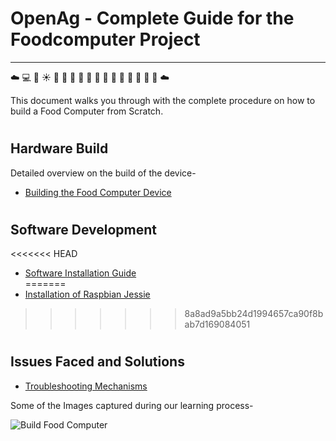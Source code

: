 # **<b>OpenAg - Complete Guide for the Foodcomputer Project</b>**
--------------------------------------------------
:cloud: :computer: :movie_camera:  :sunny: :potable_water: :cherries: :sweet_potato: :corn: :tomato: :pineapple: :grapes: :lemon: :apple: :peach: :pear: :green_apple: :tangerine: :cloud:

This document walks you through with the complete procedure on how to build a Food Computer from Scratch.

# <h2>Hardware Build</h2>
Detailed overview on the build of the device-
* [Building the Food Computer Device](./HardwareFabrication.md)

# <h2>Software Development</h2>
<<<<<<< HEAD

* [Software Installation Guide](./SoftwareInstallation.md)  
=======
* [Installation of Raspbian Jessie](https://github.com/SachinPawaskarUNO/mav-openag-foodcomputer2.0/blob/master/docs/RaspbianInstallation.md)  
>>>>>>> 8a8ad9a5bb24d1994657ca90f8bab7d169084051

# <h2>Issues Faced and Solutions </h3>

* [Troubleshooting Mechanisms](./IssueTroubleShooting.md)

Some of the Images captured during our learning process-

![Build Food Computer](mav-openag-foodcomputer2.0/images/build/FC20-1.jpg)

